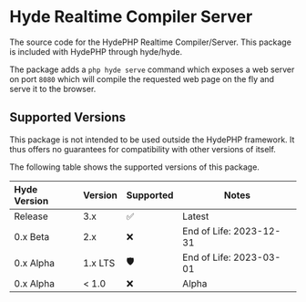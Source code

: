 # Hyde Realtime Compiler Server

The source code for the HydePHP Realtime Compiler/Server. This package is included with HydePHP through hyde/hyde.

The package adds a `php hyde serve` command which exposes a web server on port `8080` which will compile the requested web page on the fly and serve it to the browser.


## Supported Versions

This package is not intended to be used outside the HydePHP framework.
It thus offers no guarantees for compatibility with other versions of itself.

The following table shows the supported versions of this package.

| Hyde Version | Version | Supported          | Notes                   |
|:-------------|---------|--------------------|-------------------------|
| Release      | 3.x     | :white_check_mark: | Latest                  |
| 0.x Beta     | 2.x     | :x:                | End of Life: 2023-12-31 |
| 0.x Alpha    | 1.x LTS | :shield:           | End of Life: 2023-03-01 |
| 0.x Alpha    | < 1.0   | :x:                | Alpha                   |
